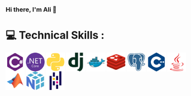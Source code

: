 ### Hi there, I'm **Ali** 👋
# 💻 Technical Skills :
<div style="display: inline_block">
    <img align="center" alt="C#" height="50" width="50" src="https://github.com/devicons/devicon/blob/master/icons/csharp/csharp-plain.svg">
  <img align="center" alt="dotnetcore" height="50" width="50" src="https://github.com/devicons/devicon/blob/master/icons/dotnetcore/dotnetcore-original.svg">  
  <img align="center" alt="Python" height="50" width="50" src="https://raw.githubusercontent.com/devicons/devicon/master/icons/python/python-plain.svg">
  <img align="center" alt="django" height="50" width="50" src="https://github.com/devicons/devicon/blob/master/icons/django/django-plain.svg">
  <img align="center" alt="Docker" height="50" width="50" src="https://github.com/devicons/devicon/blob/master/icons/docker/docker-original.svg">
  <img align="center" alt="Redis" height="50" width="50" src="https://github.com/devicons/devicon/blob/master/icons/redis/redis-original.svg">
  <img align="center" alt="postgre" height="50" width="50" src="https://github.com/devicons/devicon/blob/master/icons/postgresql/postgresql-plain.svg">
    <img align="center" alt="C++" height="50" width="50" src="https://raw.githubusercontent.com/devicons/devicon/master/icons/cplusplus/cplusplus-plain.svg">
  <img align="center" alt="Java" height="50" width="50" src="https://raw.githubusercontent.com/devicons/devicon/master/icons/java/java-plain.svg">
  <img align="center" alt="matlab" height="50" width="50" src="https://github.com/devicons/devicon/blob/master/icons/matlab/matlab-original.svg">
     <img align="center" alt="numbpy" height="50" width="50" src="https://github.com/devicons/devicon/blob/master/icons/numpy/numpy-original.svg">
      <img align="center" alt="Pandas" height="50" width="50" src="https://github.com/devicons/devicon/blob/master/icons/pandas/pandas-original.svg">
</div>

